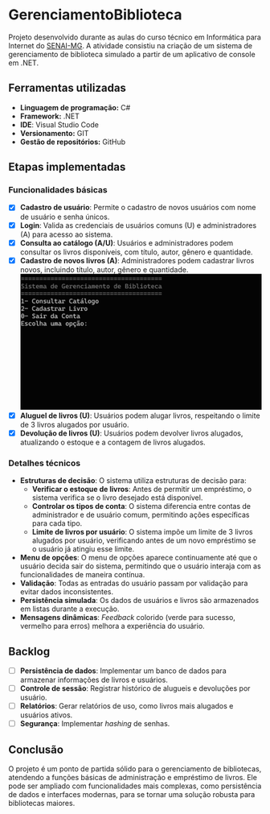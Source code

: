 # GerenciamentoBiblioteca
Projeto desenvolvido durante as aulas do curso técnico em Informática para Internet do [SENAI-MG](https://www.fiemg.com.br/senai/). A atividade consistiu na criação de um sistema de gerenciamento de biblioteca simulado a partir de um aplicativo de console em .NET.  

## Ferramentas utilizadas
-  **Linguagem de programação:** C#
-  **Framework:** .NET
-  **IDE**: Visual Studio Code
-  **Versionamento:** GIT
-  **Gestão de repositórios:** GitHub  

## Etapas implementadas  

### Funcionalidades básicas
- [x] **Cadastro de usuário**: Permite o cadastro de novos usuários com nome de usuário e senha únicos.  
- [x] **Login**: Valida as credenciais de usuários comuns (U) e administradores (A) para acesso ao sistema.
- [x] **Consulta ao catálogo (A/U)**: Usuários e administradores podem consultar os livros disponíveis, com título, autor, gênero e quantidade.
- [x] **Cadastro de novos livros (A)**: Administradores podem cadastrar livros novos, incluindo título, autor, gênero e quantidade.
![Funcionalidade de cadastro de novos livros sendo executada na aplicação.](img/cadastrar-livro.gif)
- [x] **Aluguel de livros (U)**: Usuários podem alugar livros, respeitando o limite de 3 livros alugados por usuário.
- [x] **Devolução de livros (U)**: Usuários podem devolver livros alugados, atualizando o estoque e a contagem de livros alugados.

### Detalhes técnicos
-  **Estruturas de decisão**: O sistema utiliza estruturas de decisão para:
    -  **Verificar o estoque de livros**: Antes de permitir um empréstimo, o sistema verifica se o livro desejado está disponível.
    -  **Controlar os tipos de conta**: O sistema diferencia entre contas de administrador e de usuário comum, permitindo ações específicas para cada tipo.
    -  **Limite de livros por usuário**: O sistema impõe um limite de 3 livros alugados por usuário, verificando antes de um novo empréstimo se o usuário já atingiu esse limite.
-  **Menu de opções**: O menu de opções aparece continuamente até que o usuário decida sair do sistema, permitindo que o usuário interaja com as funcionalidades de maneira contínua.
-  **Validação**: Todas as entradas do usuário passam por validação para evitar dados inconsistentes.
-  **Persistência simulada**: Os dados de usuários e livros são armazenados em listas durante a execução.
-  **Mensagens dinâmicas**: *Feedback* colorido (verde para sucesso, vermelho para erros) melhora a experiência do usuário.  

## Backlog
- [ ] **Persistência de dados**: Implementar um banco de dados para armazenar informações de livros e usuários.
- [ ] **Controle de sessão**: Registrar histórico de alugueis e devoluções por usuário.
- [ ] **Relatórios**: Gerar relatórios de uso, como livros mais alugados e usuários ativos.
- [ ] **Segurança**: Implementar *hashing* de senhas.  

## Conclusão
O projeto é um ponto de partida sólido para o gerenciamento de bibliotecas, atendendo a funções básicas de administração e empréstimo de livros. Ele pode ser ampliado com funcionalidades mais complexas, como persistência de dados e interfaces modernas, para se tornar uma solução robusta para bibliotecas maiores.